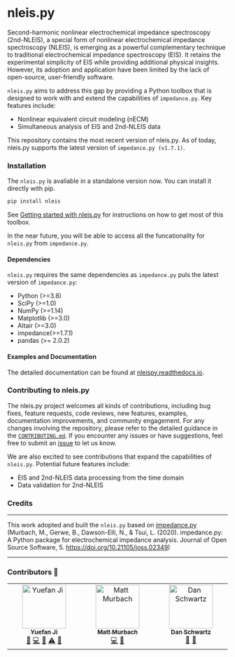 # nleis.py

Second-harmonic nonlinear electrochemical impedance spectroscopy (2nd-NLEIS), a special form of nonlinear electrochemical impedance spectroscopy (NLEIS), is emerging as a powerful complementary technique to traditional electrochemical impedance spectroscopy (EIS). It retains the experimental simplicity of EIS while providing additional physical insights. However, its adoption and application have been limited by the lack of open-source, user-friendly software.

`nleis.py` aims to address this gap by providing a Python toolbox that is designed to work with and extend the capabilities of `impedance.py`. Key features include:

-   Nonlinear equivalent circuit modeling (nECM)
-   Simultaneous analysis of EIS and 2nd-NLEIS data

This repository contains the most recent version of nleis.py. As of today, nleis.py supports the latest version of `impedance.py (v1.7.1)`.

### Installation

The `nleis.py` is avaliable in a standalone version now. You can install it directly with pip.

```bash
pip install nleis
```

See [Getting started with nleis.py](https://nleispy.readthedocs.io/en/latest/getting-started.html) for instructions on how to get most of this toolbox.

In the near future, you will be able to access all the funcationality for `nleis.py` from `impedance.py`.

#### Dependencies

`nleis.py` requires the same dependencies as `impedance.py` puls the latest version of `impedance.py`:

-   Python (>=3.8)
-   SciPy (>=1.0)
-   NumPy (>=1.14)
-   Matplotlib (>=3.0)
-   Altair (>=3.0)
-   impedance(>=1.7.1)
-   pandas (>= 2.0.2)


#### Examples and Documentation

The detailed documentation can be found at [nleispy.readthedocs.io](https://nleispy.readthedocs.io/en/latest).

### Contributing to nleis.py

The nleis.py project welcomes all kinds of contributions, including bug fixes, feature requests, code reviews, new features, examples, documentation improvements, and community engagement. For any changes involving the repository, please refer to the detailed guidance in the [`CONTRIBUTING.md`](https://github.com/yuefan98/nleis.py/blob/main/CONTRIBUTING.md). If you encounter any issues or have suggestions, feel free to submit an [issue](https://github.com/yuefan98/nleis.py/issues) to let us know.

We are also excited to see contributions that expand the capabilities of `nleis.py`. Potential future features include:

-   EIS and 2nd-NLEIS data processing from the time domain
-   Data validation for 2nd-NLEIS 

### Credits
----------------------------------------------------------------

This work adopted and built the `nleis.py` based on [impedance.py](https://github.com/ECSHackWeek/impedance.py) (Murbach, M., Gerwe, B., Dawson-Elli, N., & Tsui, L. (2020). impedance.py: A Python package for electrochemical impedance analysis. Journal of Open Source Software, 5. https://doi.org/10.21105/joss.02349)

----------------------------------------------------------------
### Contributors :battery:

<!-- ALL-CONTRIBUTORS-LIST:START - Do not remove or modify this section -->
<!-- prettier-ignore-start -->
<!-- markdownlint-disable -->
<table>
  <tbody>
    <tr>
      <td align="center" valign="top" width="14.28%"><a href="https://github.com/yuefan98"><img src="https://avatars.githubusercontent.com/u/97193085?v=4?s=100" width="100px;" alt="Yuefan Ji"/><br /><sub><b>Yuefan Ji</b></sub></a><br /><a href="#design-yuefan98" title="Design">🎨</a> <a href="https://github.com/yuefan98/nleis.py/commits?author=yuefan98" title="Code">💻</a> <a href="https://github.com/yuefan98/nleis.py/commits?author=yuefan98" title="Documentation">📖</a> <a href="https://github.com/yuefan98/nleis.py/commits?author=yuefan98" title="Tests">⚠️</a> <a href="https://github.com/yuefan98/nleis.py/pulls?q=is%3Apr+reviewed-by%3Ayuefan98" title="Reviewed Pull Requests">👀</a></td>
      <td align="center" valign="top" width="14.28%"><a href="http://mattmurbach.com"><img src="https://avatars.githubusercontent.com/u/9369020?v=4?s=100" width="100px;" alt="Matt Murbach"/><br /><sub><b>Matt Murbach</b></sub></a><br /><a href="https://github.com/yuefan98/nleis.py/commits?author=mdmurbach" title="Code">💻</a> <a href="https://github.com/yuefan98/nleis.py/pulls?q=is%3Apr+reviewed-by%3Amdmurbach" title="Reviewed Pull Requests">👀</a></td>
      <td align="center" valign="top" width="14.28%"><a href="https://github.com/dt-schwartz"><img src="https://avatars.githubusercontent.com/u/32350188?v=4?s=100" width="100px;" alt="Dan Schwartz"/><br /><sub><b>Dan Schwartz</b></sub></a><br /><a href="https://github.com/yuefan98/nleis.py/commits?author=dt-schwartz" title="Documentation">📖</a> <a href="https://github.com/yuefan98/nleis.py/pulls?q=is%3Apr+reviewed-by%3Adt-schwartz" title="Reviewed Pull Requests">👀</a></td>
    </tr>
  </tbody>
</table>

<!-- markdownlint-restore -->
<!-- prettier-ignore-end -->

<!-- ALL-CONTRIBUTORS-LIST:END -->